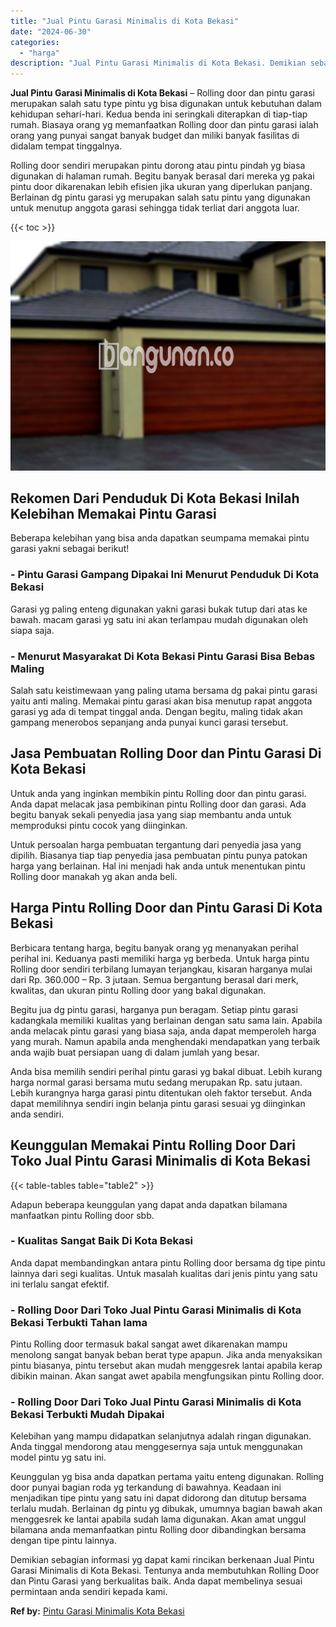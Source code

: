 ```yaml
---
title: "Jual Pintu Garasi Minimalis di Kota Bekasi"
date: "2024-06-30"
categories: 
  - "harga"
description: "Jual Pintu Garasi Minimalis di Kota Bekasi. Demikian sebagian informasi yg dapat kami rincikan berkenaan Jual Pintu Garasi Minimalis di Kota Bekasi. Tentunya..."
---
```


**Jual Pintu Garasi Minimalis di Kota Bekasi** – Rolling door dan pintu garasi merupakan salah satu type pintu yg bisa digunakan untuk kebutuhan dalam kehidupan sehari-hari. Kedua benda ini seringkali diterapkan di tiap-tiap rumah. Biasaya orang yg memanfaatkan Rolling door dan pintu garasi ialah orang yang punyai sangat banyak budget dan miliki banyak fasilitas di didalam tempat tinggalnya.

Rolling door sendiri merupakan pintu dorong atau pintu pindah yg biasa digunakan di halaman rumah. Begitu banyak berasal dari mereka yg pakai pintu door dikarenakan lebih efisien jika ukuran yang diperlukan panjang. Berlainan dg pintu garasi yg merupakan salah satu pintu yang digunakan untuk menutup anggota garasi sehingga tidak terliat dari anggota luar.

{{< toc >}}

![Jual Pintu Garasi Minimalis di Kota Bekasi](/images/pintu-garasi-34.png)

## Rekomen Dari Penduduk Di Kota Bekasi Inilah Kelebihan Memakai Pintu Garasi

Beberapa kelebihan yang bisa anda dapatkan seumpama memakai pintu garasi yakni sebagai berikut!

### \- Pintu Garasi Gampang Dipakai Ini Menurut Penduduk Di Kota Bekasi

Garasi yg paling enteng digunakan yakni garasi bukak tutup dari atas ke bawah. macam garasi yg satu ini akan terlampau mudah digunakan oleh siapa saja.

### \- Menurut Masyarakat Di Kota Bekasi Pintu Garasi Bisa Bebas Maling

Salah satu keistimewaan yang paling utama bersama dg pakai pintu garasi yaitu anti maling. Memakai pintu garasi akan bisa menutup rapat anggota garasi yg ada di tempat tinggal anda. Dengan begitu, maling tidak akan gampang menerobos sepanjang anda punyai kunci garasi tersebut.

## Jasa Pembuatan Rolling Door dan Pintu Garasi Di Kota Bekasi

Untuk anda yang inginkan membikin pintu Rolling door dan pintu garasi. Anda dapat melacak jasa pembikinan pintu Rolling door dan garasi. Ada begitu banyak sekali penyedia jasa yang siap membantu anda untuk memproduksi pintu cocok yang diinginkan.

Untuk persoalan harga pembuatan tergantung dari penyedia jasa yang dipilih. Biasanya tiap tiap penyedia jasa pembuatan pintu punya patokan harga yang berlainan. Hal ini menjadi hak anda untuk menentukan pintu Rolling door manakah yg akan anda beli.

## Harga Pintu Rolling Door dan Pintu Garasi Di Kota Bekasi

Berbicara tentang harga, begitu banyak orang yg menanyakan perihal perihal ini. Keduanya pasti memiliki harga yg berbeda. Untuk harga pintu Rolling door sendiri terbilang lumayan terjangkau, kisaran harganya mulai dari Rp. 360.000 – Rp. 3 jutaan. Semua bergantung berasal dari merk, kwalitas, dan ukuran pintu Rolling door yang bakal digunakan.

Begitu jua dg pintu garasi, harganya pun beragam. Setiap pintu garasi kadangkala memiliki kualitas yang berlainan dengan satu sama lain. Apabila anda melacak pintu garasi yang biasa saja, anda dapat memperoleh harga yang murah. Namun apabila anda menghendaki mendapatkan yang terbaik anda wajib buat persiapan uang di dalam jumlah yang besar.

Anda bisa memilih sendiri perihal pintu garasi yg bakal dibuat. Lebih kurang harga normal garasi bersama mutu sedang merupakan Rp. satu jutaan. Lebih kurangnya harga garasi pintu ditentukan oleh faktor tersebut. Anda dapat memilihnya sendiri ingin belanja pintu garasi sesuai yg diinginkan anda sendiri.

## Keunggulan Memakai Pintu Rolling Door Dari Toko Jual Pintu Garasi Minimalis di Kota Bekasi

{{< table-tables table="table2" >}}

Adapun beberapa keunggulan yang dapat anda dapatkan bilamana manfaatkan pintu Rolling door sbb.

### \- Kualitas Sangat Baik Di Kota Bekasi

Anda dapat membandingkan antara pintu Rolling door bersama dg tipe pintu lainnya dari segi kualitas. Untuk masalah kualitas dari jenis pintu yang satu ini terlalu sangat efektif.

### \- Rolling Door Dari Toko Jual Pintu Garasi Minimalis di Kota Bekasi Terbukti Tahan lama

Pintu Rolling door termasuk bakal sangat awet dikarenakan mampu menolong sangat banyak beban berat type apapun. Jika anda menyaksikan pintu biasanya, pintu tersebut akan mudah menggesrek lantai apabila kerap dibikin mainan. Akan sangat awet apabila mengfungsikan pintu Rolling door.

### \- Rolling Door Dari Toko Jual Pintu Garasi Minimalis di Kota Bekasi Terbukti Mudah Dipakai

Kelebihan yang mampu didapatkan selanjutnya adalah ringan digunakan. Anda tinggal mendorong atau menggesernya saja untuk menggunakan model pintu yg satu ini.

Keunggulan yg bisa anda dapatkan pertama yaitu enteng digunakan. Rolling door punyai bagian roda yg terkandung di bawahnya. Keadaan ini menjadikan tipe pintu yang satu ini dapat didorong dan ditutup bersama terlalu mudah. Berlainan dg pintu yg dibukak, umumnya bagian bawah akan menggesrek ke lantai apabila sudah lama digunakan. Akan amat unggul bilamana anda memanfaatkan pintu Rolling door dibandingkan bersama dengan tipe pintu lainnya.

Demikian sebagian informasi yg dapat kami rincikan berkenaan Jual Pintu Garasi Minimalis di Kota Bekasi. Tentunya anda membutuhkan Rolling Door dan Pintu Garasi yang berkualitas baik. Anda dapat membelinya sesuai permintaan anda sendiri kepada kami.

**Ref by:** [Pintu Garasi Minimalis Kota Bekasi](https://id.wikipedia.org/wiki/Pintu)
